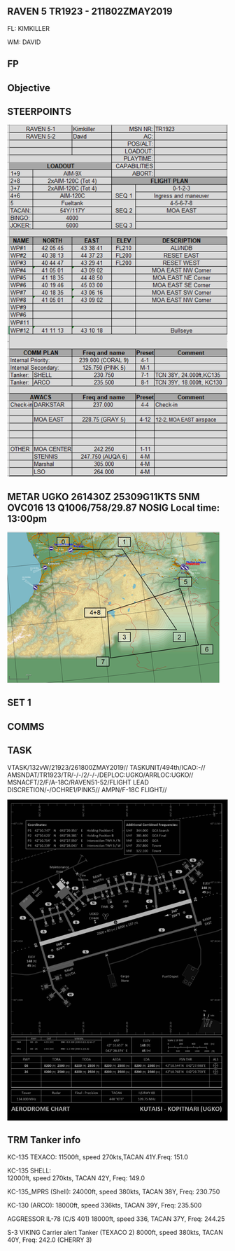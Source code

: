 ## RAVEN 5 TR1923 - 211802ZMAY2019

FL: KIMKILLER

WM: DAVID


## FP

## Objective


## STEERPOINTS

![MDC1](MDC10.PNG)

## METAR UGKO 261430Z 25309G11KTS 5NM OVC016 13 Q1006/758/29.87 NOSIG Local time: 13:00pm



![MDC2](MDC20.PNG)


## SET 1



## COMMS


## TASK
VTASK/132vW/21923/261800ZMAY2019//
TASKUNIT/494th/ICAO:-//
AMSNDAT/TR1923/TR/-/-/2/-/-/DEPLOC:UGKO/ARRLOC:UGKO//
MSNACFT/2/F/A-18C/RAVEN51-52/FLIGHT LEAD DISCRETION/-/OCHRE1/PINK5//
AMPN/F-18C FLIGHT//

![UGKO](v1.png)


## TRM Tanker info
KC-135 TEXACO:
11500ft, speed 270kts,TACAN 41Y.Freq: 151.0

KC-135 SHELL:\
12000ft, speed 270kts, TACAN 42Y, Freq: 149.0

KC-135_MPRS (Shell):
24000ft, speed 380kts, TACAN 38Y, Freq: 230.750

KC-130 (ARCO):
18000ft, speed 336kts, TACAN 39Y, Freq: 235.500

AGGRESSOR IL-78 (C/S 401)
18000ft, speed 336, TACAN 37Y, Freq: 244.25

S-3 VIKING Carrier alert Tanker (TEXACO 2)
8000ft, speed 380kts, TACAN 40Y, Freq: 242.0 (CHERRY 3)

